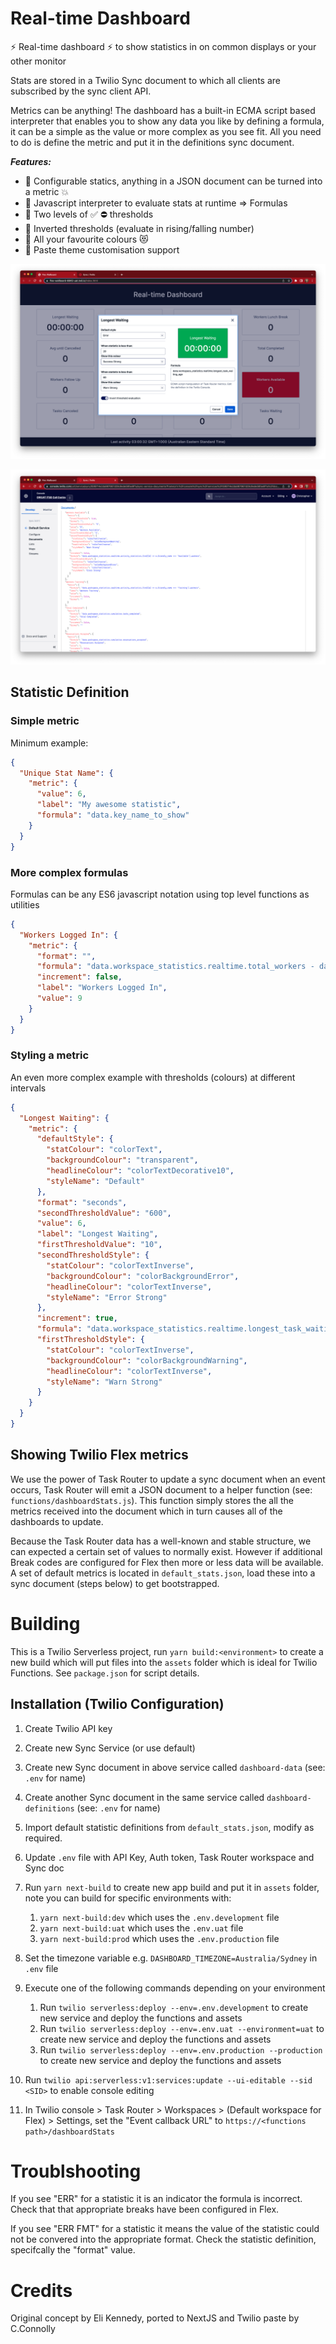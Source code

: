 # Real-time Dashboard

⚡️ Real-time dashboard ⚡️ to show statistics in on common displays or your other monitor

Stats are stored in a Twilio Sync document to which all clients are subscribed by the sync client API.

Metrics can be anything! The dashboard has a built-in ECMA script based interpreter that enables you to show any data you like by defining a formula, it can be a simple as the value or more complex as you see fit. All you need to do is define the metric and put it in the definitions sync document.

**_Features:_**

- 🌟 Configurable statics, anything in a JSON document can be turned into a metric 💥
- 🌟 Javascript interpreter to evaluate stats at runtime => Formulas
- 🌟 Two levels of ✅ ⛔️ thresholds
- 🌟 Inverted thresholds (evaluate in rising/falling number)
- 🌟 All your favourite colours 😻
- 🌟 Paste theme customisation support

![dashboard](./docs/dashboard.png)

![metric definitions](./docs/definitions.png)

## Statistic Definition

### Simple metric

Minimum example:

```json
{
  "Unique Stat Name": {
    "metric": {
      "value": 6,
      "label": "My awesome statistic",
      "formula": "data.key_name_to_show"
    }
  }
}
```

### More complex formulas

Formulas can be any ES6 javascript notation using top level functions as utilities

```json
{
  "Workers Logged In": {
    "metric": {
      "format": "",
      "formula": "data.workspace_statistics.realtime.total_workers - data.workspace_statistics.realtime.activity_statistics.find((e) => e.friendly_name === 'Offline').workers",
      "increment": false,
      "label": "Workers Logged In",
      "value": 9
    }
  }
}
```

### Styling a metric

An even more complex example with thresholds (colours) at different intervals

```json
{
  "Longest Waiting": {
    "metric": {
      "defaultStyle": {
        "statColour": "colorText",
        "backgroundColour": "transparent",
        "headlineColour": "colorTextDecorative10",
        "styleName": "Default"
      },
      "format": "seconds",
      "secondThresholdValue": "600",
      "value": 6,
      "label": "Longest Waiting",
      "firstThresholdValue": "10",
      "secondThresholdStyle": {
        "statColour": "colorTextInverse",
        "backgroundColour": "colorBackgroundError",
        "headlineColour": "colorTextInverse",
        "styleName": "Error Strong"
      },
      "increment": true,
      "formula": "data.workspace_statistics.realtime.longest_task_waiting_age",
      "firstThresholdStyle": {
        "statColour": "colorTextInverse",
        "backgroundColour": "colorBackgroundWarning",
        "headlineColour": "colorTextInverse",
        "styleName": "Warn Strong"
      }
    }
  }
}
```

## Showing Twilio Flex metrics

We use the power of Task Router to update a sync document when an event occurs, Task Router will emit a JSON document to a helper function (see: `functions/dashboardStats.js`). This function simply stores the all the metrics received into the document which in turn causes all of the dashboards to update.

Because the Task Router data has a well-known and stable structure, we can expected a certain set of values to normally exist. However if additional Break codes are configured for Flex then more or less data will be available. A set of default metrics is located in `default_stats.json`, load these into a sync document (steps below) to get bootstrapped.

# Building

This is a Twilio Serverless project, run `yarn build:<environment>` to create a new build which will put files into the `assets` folder which is ideal for Twilio Functions.
See `package.json` for script details.

## Installation (Twilio Configuration)

1. Create Twilio API key

2. Create new Sync Service (or use default)

3. Create new Sync document in above service called `dashboard-data` (see: `.env` for name)

4. Create another Sync document in the same service called `dashboard-definitions` (see: `.env` for name)

5. Import default statistic definitions from `default_stats.json`, modify as required.

6. Update `.env` file with API Key, Auth token, Task Router workspace and Sync doc

7. Run `yarn next-build` to create new app build and put it in `assets` folder, note you can build for specific environments with:

   1. `yarn next-build:dev` which uses the `.env.development` file
   2. `yarn next-build:uat` which uses the `.env.uat` file
   3. `yarn next-build:prod` which uses the `.env.production` file

8. Set the timezone variable e.g. `DASHBOARD_TIMEZONE=Australia/Sydney` in `.env` file

9. Execute one of the following commands depending on your environment

   1. Run `twilio serverless:deploy --env=.env.development` to create new service and deploy the functions and assets
   2. Run `twilio serverless:deploy --env=.env.uat --environment=uat` to create new service and deploy the functions and assets
   3. Run `twilio serverless:deploy --env=.env.production --production` to create new service and deploy the functions and assets

10. Run `twilio api:serverless:v1:services:update --ui-editable --sid <SID>` to enable console editing

11. In Twilio console > Task Router > Workspaces > (Default workspace for Flex) > Settings, set the "Event callback URL" to `https://<functions path>/dashboardStats`

# Troublshooting

If you see "ERR" for a statistic it is an indicator the formula is incorrect. Check that that appropriate breaks have been configured in Flex.

If you see "ERR FMT" for a statistic it means the value of the statistic could not be convered into the appropriate format. Check the statistic definition, specifcally the "format" value.

# Credits

Original concept by Eli Kennedy, ported to NextJS and Twilio paste by C.Connolly
